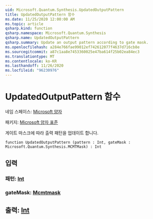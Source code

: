 ```yaml
---
uid: Microsoft.Quantum.Synthesis.UpdatedOutputPattern
title: UpdatedOutputPattern 함수
ms.date: 11/25/2020 12:00:00 AM
ms.topic: article
qsharp.kind: function
qsharp.namespace: Microsoft.Quantum.Synthesis
qsharp.name: UpdatedOutputPattern
qsharp.summary: Update an output pattern according to gate mask.
ms.openlocfilehash: a284e766fae99012ef742612077f4637d716cb8e
ms.sourcegitcommit: a87c1aa8e7453360025e47ba614f25b02ea84ec3
ms.translationtype: MT
ms.contentlocale: ko-KR
ms.lasthandoff: 11/26/2020
ms.locfileid: "96230976"
---
```

# <a name="updatedoutputpattern-function"></a>UpdatedOutputPattern 함수

네임 스페이스: [Microsoft 양자](xref:Microsoft.Quantum.Synthesis)

패키지: [Microsoft 양자 표준](https://nuget.org/packages/Microsoft.Quantum.Standard)


게이트 마스크에 따라 출력 패턴을 업데이트 합니다.

```qsharp
function UpdatedOutputPattern (pattern : Int, gateMask : Microsoft.Quantum.Synthesis.MCMTMask) : Int
```


## <a name="input"></a>입력

### <a name="pattern--int"></a>패턴: [Int](xref:microsoft.quantum.lang-ref.int)




### <a name="gatemask--mcmtmask"></a>gateMask: [Mcmtmask](xref:Microsoft.Quantum.Synthesis.MCMTMask)





## <a name="output--int"></a>출력: [Int](xref:microsoft.quantum.lang-ref.int)

